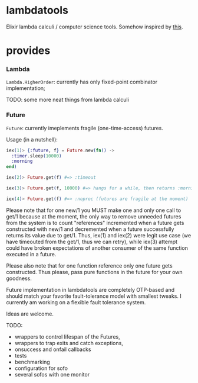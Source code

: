 lambdatools
===========

Elixir lambda calculi / computer science tools. Somehow inspired by [this](http://scidok.sulb.uni-saarland.de/volltexte/2004/289/pdf/Schwinghammer-Diplom.pdf).

provides
===

### Lambda

``Lambda.HigherOrder``: currently has only fixed-point combinator implementation;

TODO: some more neat things from lambda calculi

### Future

``Future``: currently imeplements fragile (one-time-access) futures.

Usage (in a nutshell): 

``` Elixir
iex(1)> {:future, f} = Future.new(fn() ->
  :timer.sleep(10000)
  :morning
end)

iex(2)> Future.get(f) #=> :timeout

iex(3)> Future.get(f, 10000) #=> hangs for a while, then returns :morning

iex(4)> Future.get(f) #=> :noproc (futures are fragile at the moment)
```

Please note that for one new/1 you MUST make one and only one call to get/1
because at the moment, the only way to remove unneeded futures from the system
is to count "references" incremented when a future gets constructed with new/1
and decremented when a future successfully returns its value due to get/1.
Thus, iex(1) and iex(2) were legit use case (we have timeouted from the get/1,
thus we can retry), while iex(3) attempt could have broken expectations of 
another consumer of the same function executed in a future.

Please also note that for one function reference only one future gets constructed.
Thus please, pass pure functions in the future for your own goodness.

Future implementation in lambdatools are completely OTP-based and should match
your favorite fault-tolerance model with smallest tweaks. I currently am working 
on a flexible fault tolerance system.

Ideas are welcome.

TODO:
 - wrappers to control lifespan of the Futures, 
 - wrappers to trap exits and catch exceptions,
 - onsuccess and onfail callbacks
 - tests
 - benchmarking
 - configuration for sofo
 - several sofos with one monitor
